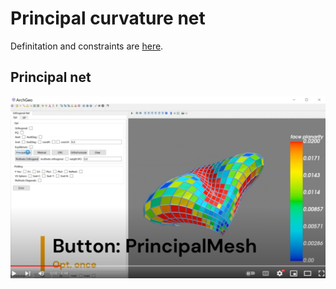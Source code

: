 # Principal curvature net

Definitation and constraints are [here](../optimization/PCnet.md).

## Principal net
[![PQ](../assets/pq.png)](https://www.youtube.com/embed/m-CFC0XZ488)
